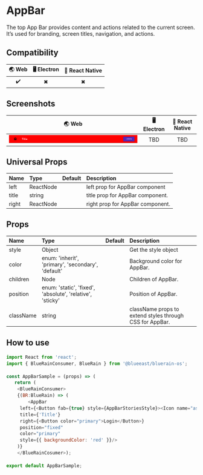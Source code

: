 # AppBar

The top App Bar provides content and actions related to the current screen. It’s used for branding, screen titles, navigation, and actions.

## Compatibility

| 🌏 Web | 🖥 Electron | 📱 React Native |
| :----: | :---------: | :-------------: |
| ✔️     | ✖           | ✖               |

## Screenshots

| 🌏 Web                                 | 🖥 Electron | 📱 React Native |
| :------------------------------------: | :---------: | :-------------: |
| ![web image](./screenshots/AppBar.png) | TBD         | TBD             |

## Universal Props

| Name  | Type      | Default | Description                        |
| :---- | :-------- | :------ | :--------------------------------- |
| left  | ReactNode |         | left prop for AppBar component     |
| title | string    |         | title prop for AppBar component.   |
| right | ReactNode |         | right prop for   AppBar component. |

## Props

| Name      | Type                                                      | Default | Description                                              |
| :-------- | :-------------------------------------------------------- | :------ | :------------------------------------------------------- |
| style     | Object                                                    |         | Get the style object                                     |
| color     | enum: 'inherit', 'primary', 'secondary', 'default'        |         | Background color for AppBar.                             |
| children  | Node                                                      |         | Children of AppBar.                                      |
| position  | enum: 'static', 'fixed', 'absolute', 'relative', 'sticky' |         | Position of AppBar.                                      |
| className | string                                                    |         | className props to extend styles through CSS for AppBar. |

## How to use

```JavaScript
import React from 'react';
import { BlueRainConsumer, BlueRain } from '@blueeast/bluerain-os';

const AppBarSample = (props) => (
   return (
    <BlueRainConsumer>
    {(BR:BlueRain) => (
        <AppBar
     left={<Button fab={true} style={AppBarStoriesStyle}><Icon name="assignment"/></Button>}
     title={'Title'}
     right={<Button color="primary">Login</Button>}
     position="fixed"
     color="primary"
     style={{ backgroundColor: 'red' }}/>
    )}
    </BlueRainCosumer>);

export default AppBarSample;
```